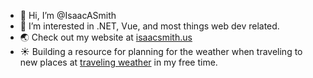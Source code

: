 - 👋 Hi, I’m @IsaacASmith
- 👀 I’m interested in .NET, Vue, and most things web dev related.
- 🌏 Check out my website at [isaacsmith.us](https://www.isaacsmith.us?src=github&med=social)
- ☀️ Building a resource for planning for the weather when traveling to new places at [traveling weather](https://travelingweather.com?src=github&med=social) in my free time.
